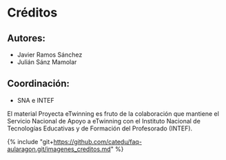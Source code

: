 # Créditos

## Autores:
* Javier Ramos Sánchez
* Julián Sánz Mamolar

## Coordinación:
* SNA e INTEF

El material Proyecta eTwinning es fruto de la colaboración que mantiene el Servicio Nacional de Apoyo a eTwinning con el Instituto Nacional de Tecnologías Educativas y de Formación del Profesorado (INTEF).

{% include "git+https://github.com/catedu/faq-aularagon.git/imagenes_creditos.md" %}